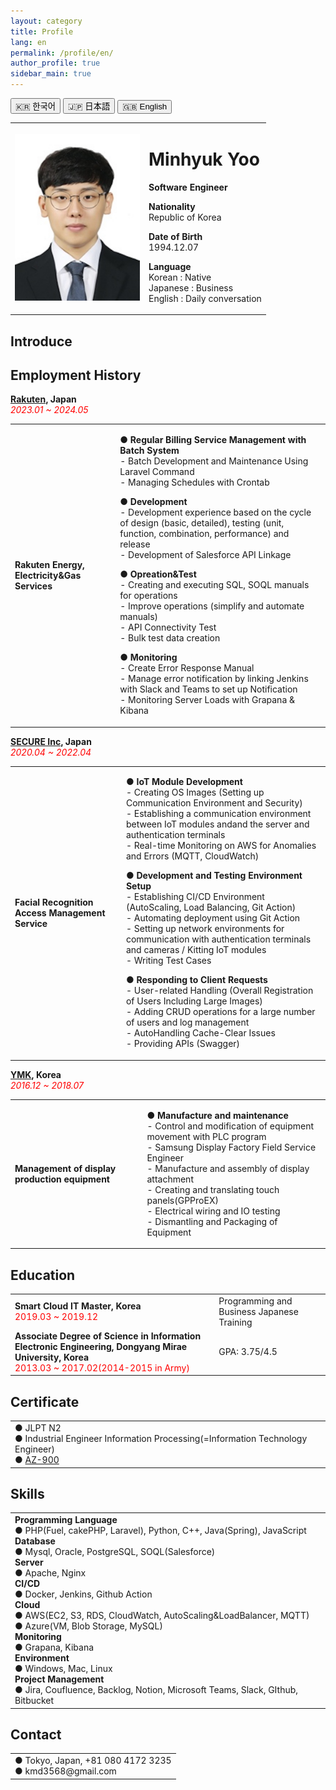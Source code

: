 ```yaml
---
layout: category
title: Profile
lang: en
permalink: /profile/en/
author_profile: true
sidebar_main: true
---
```


<div style="text-align: left;">
  <button class="greedy-nav__toggle" onclick="location.href='/profile/ko/'">🇰🇷 한국어</button>
  <button class="greedy-nav__toggle" onclick="location.href='/profile/ja/'">🇯🇵 日本語</button>
  <button class="greedy-nav__toggle" onclick="location.href='/profile/en/'">🇬🇧 English</button>
</div>

<table>
  <tr>
    <td>
      <img src="/assets/images/minhyuk_profile.jpg" alt="Profile Picture" style="width:200px;">
    </td>
    <td>
      <h1>Minhyuk Yoo</h1>
      <p><strong>Software Engineer</strong></p>
      <p><b>Nationality</b><br>Republic of Korea</p>
      <p><b>Date of Birth</b><br>1994.12.07</p>
      <p><b>Language</b><br>Korean : Native<br>Japanese : Business<br>English : Daily conversation</p>
    </td>
  </tr>
</table>

## Introduce
<!-- <table>
  <tr>
    <td>
      <p></p>
    </td>
  </tr>
</table> -->

## Employment History

**[Rakuten](https://energy.rakuten.co.jp/), Japan**<br>
*<span style="color:red">2023.01 ~ 2024.05</span>*

<table>
  <tr>
    <td>
      <b>Rakuten Energy, Electricity&Gas Services</b>
    </td>
    <td>
      <p><strong>● Regular Billing Service Management with Batch System</strong><br>
        - Batch Development and Maintenance Using Laravel Command<br>
        - Managing Schedules with Crontab<br>
      </p>
      <p><strong>● Development</strong><br>
        - Development experience based on the cycle of design (basic, detailed), testing (unit, function, combination, performance) and release<br>
        - Development of Salesforce API Linkage<br>
      </p>
      <p><strong>● Opreation&Test</strong><br>
        - Creating and executing SQL, SOQL manuals for operations<br>
        - Improve operations (simplify and automate manuals)<br>
        - API Connectivity Test<br>
        - Bulk test data creation<br>
      </p>
      <p><strong>● Monitoring</strong><br>
        - Create Error Response Manual<br>
        - Manage error notification by linking Jenkins with Slack and Teams to set up Notification<br>
        - Monitoring Server Loads with Grapana & Kibana<br>
      </p>
    </td>
  </tr>
</table>


**[SECURE Inc](https://secureinc.co.jp/), Japan**<br>
*<span style="color:red">2020.04 ~ 2022.04</span>*

<table>
  <tr>
    <td>
      <b>Facial Recognition Access Management Service</b>
    </td>
    <td>
      <p><strong>● IoT Module Development</strong><br>
        - Creating OS Images (Setting up Communication Environment and Security)<br>
        - Establishing a communication environment between IoT modules andand the server and authentication terminals<br> 
        - Real-time Monitoring on AWS for Anomalies and Errors (MQTT, CloudWatch)<br>
      </p>
      <p><strong>● Development and Testing Environment Setup</strong><br>
        - Establishing CI/CD Environment (AutoScaling, Load Balancing, Git Action)<br>
        - Automating deployment using Git Action<br>
        - Setting up network environments for communication with authentication terminals and cameras / Kitting IoT modules<br>
        - Writing Test Cases<br>
      </p>
      <p><strong>● Responding to Client Requests</strong><br>
        - User-related Handling (Overall Registration of Users Including Large Images)<br>
        - Adding CRUD operations for a large number of users and log management<br>
        - AutoHandling Cache-Clear Issues<br>
        - Providing APIs (Swagger)<br>
      </p>
    </td>
  </tr>
</table>

**[YMK](http://ymk.co.kr/main/main.php), Korea**<br>
*<span style="color:red">2016.12 ~ 2018.07</span>*
<table>
  <tr>
    <td>
      <b>Management of display production equipment</b>
    </td>
    <td>
      <p><strong>● Manufacture and maintenance</strong><br>
      - Control and modification of equipment movement with PLC program<br>
      - Samsung Display Factory Field Service Engineer<br>
      - Manufacture and assembly of display attachment<br>
      - Creating and translating touch panels(GPProEX)<br>
      - Electrical wiring and IO testing<br>
      - Dismantling and Packaging of Equipment<br>
      </p>
    </td>
  </tr>
</table>


## Education
<table>
  <tr>
    <td>
      <b>Smart Cloud IT Master, Korea</b><br>
      <span style="color:red">2019.03 ~ 2019.12</span>
    </td>
    <td>
    Programming and Business Japanese Training
    </td>
  </tr>
  <tr>
    <td>
      <b>Associate Degree of Science in Information Electronic Engineering, Dongyang Mirae University, Korea</b><br>
      <span style="color:red">2013.03 ~ 2017.02(2014-2015 in Army)</span>
    </td>
    <td>
      GPA: 3.75/4.5
    </td>
  </tr>
</table>


## Certificate
<table>
  <tr>
    <td>
      ● JLPT N2<br>
      ● Industrial Engineer Information Processing(=Information Technology Engineer)<br>
      ● <a href="https://www.credly.com/badges/64d98cd3-4b5e-4ffd-a4ba-73762eb244c7?source=linked_in_profile">AZ-900</a>
    </td>
  </tr>
</table>

## Skills
<table>
  <tr>
    <td><b>Programming Language</b><br>
      ● PHP(Fuel, cakePHP, Laravel), Python, C++, Java(Spring), JavaScript<br>
    <b>Database</b><br>
      ● Mysql, Oracle, PostgreSQL, SOQL(Salesforce)<br>
    <b>Server</b><br>
      ● Apache, Nginx<br>
    <b>CI/CD</b><br>
      ● Docker, Jenkins, Github Action<br>
    <b>Cloud</b><br>
      ● AWS(EC2, S3, RDS, CloudWatch, AutoScaling&LoadBalancer, MQTT)<br>
      ● Azure(VM, Blob Storage, MySQL)<br>
    <b>Monitoring</b><br>
      ● Grapana, Kibana<br>
    <b>Environment</b><br>
      ● Windows, Mac, Linux<br>
    <b>Project Management</b><br>
      ● Jira, Coufluence, Backlog, Notion, Microsoft Teams, Slack, GIthub, Bitbucket
    </td>
  </tr>
</table>

## Contact
<table>
  <tr>
    <td>
      ● Tokyo, Japan, +81 080 4172 3235<br>
      ● kmd3568@gmail.com<br>
    </td>
  </tr>
</table>

